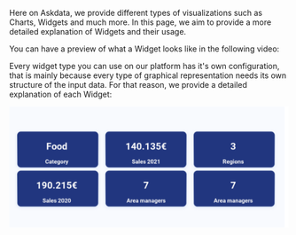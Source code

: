 Here on Askdata, we provide different types of visualizations such as Charts, Widgets and much more. In this page, we aim to provide a more detailed explanation of Widgets and their usage. 

You can have a preview of what a Widget looks like in the following video:



Every widget type you can use on our platform has it's own configuration, that is mainly because every type of graphical representation needs its own structure of the input data. For that reason, we provide a detailed explanation of each Widget:


![pic1](https://raw.githubusercontent.com/Edoardoba/test/main/6kpi.png)
